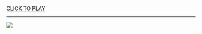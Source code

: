 
<a href="https://premium76.site?title=fifa_world_cup_qualifiers_conmebol_games&ref=13M">CLICK TO PLAY</a></h3>
<hr>

<a href="https://premium76.site?title=fifa_world_cup_qualifiers_conmebol_games&ref=13M"><img src="https://clearcache.store/games.png"></a>


